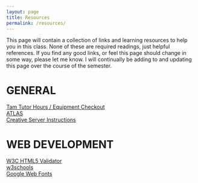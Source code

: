 ```yaml
---
layout: page
title: Resources
permalink: /resources/
---
```


This page will contain a collection of links and learning resources to help you in this class. None of these are required readings, just helpful references. If you find any good links, or feel this page should change in some way, please let me know. I will continually be adding to and updating this page over the course of the semester.

# GENERAL

[Tam Tutor Hours / Equipment Checkout](http://tam.colorado.edu/)<br>
[ATLAS](http://atlas.colorado.edu/)<br>
[Creative Server Instructions](http://creative.colorado.edu/~schaal/web/pdf/creative-server-instructions.pdf)


# WEB DEVELOPMENT
[W3C HTML5 Validator](http://validator.w3.org/)<br>
[w3schools](http://www.w3schools.com/)<br>
[Google Web Fonts](https://www.google.com/fonts/)<br>
